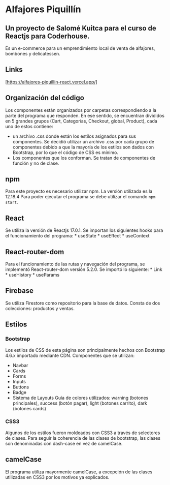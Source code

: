 # Alfajores Piquillín
## Un proyecto de Salomé Kuitca para el curso de Reactjs para Coderhouse.
Es un e-commerce para un emprendimiento local de venta de alfajores, bombones y delicatessen.

## Links
[https://alfajores-piquillin-react.vercel.app/]

## Organización del código
Los componentes están organizados por carpetas correspondiendo a la parte del programa que responden. En ese sentido, se encuentran divididos en 5 grandes grupos (Cart, Categorías, Checkout, global, Product), cada uno de estos contiene:
* un archivo .css donde están los estilos asignados para sus componentes. Se decidió utilizar un archivo .css por cada grupo de componentes debido a que la mayoría de los estilos son dados con Bootstrap, por lo que el código de CSS es mínimo.
* Los componentes que los conforman. Se tratan de componentes de función y no de clase.

## npm
Para este proyecto es necesario utilizar npm. La versión utilizada es la 12.18.4
Para poder ejecutar el programa se debe utilizar el comando `npm start`.


## React
Se utiliza la versión de Reactjs 17.0.1. 
Se importan los siguientes hooks para el funcionamiento del programa:
    * useState
    * useEffect
    * useContext

## React-router-dom
Para el funcionamiento de las rutas y navegación del programa, se implementó React-router-dom versión 5.2.0. Se importó lo siguiente:
    * Link
    * useHistory
    * useParams
  
## Firebase
Se utiliza Firestore como repositorio para la base de datos. Consta de dos colecciones: productos y ventas.

## Estilos
### Bootstrap
Los estilos de CSS de esta página son principalmente hechos con Bootstrap 4.6.x importado mediante CDN. 
Componentes que se utilizan: 
  * Navbar
  * Cards
  * Forms
  * Inputs
  * Buttons
  * Badge
  * Sistema de Layouts
Guía de colores utilizados: warning (botones principales), success (botón pagar), light (botones carrito), dark (botones cards)
### CSS3
Algunos de los estilos fueron moldeados con CSS3 a través de selectores de clases. Para seguir la coherencia de las clases de bootstrap, las clases son denominadas con dash-case en vez de camelCase. 
  
## camelCase
El programa utiliza mayormente camelCase, a excepción de las clases utilizadas en CSS3 por los motivos ya explicados.

